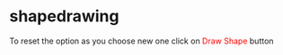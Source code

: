 # shapedrawing
To reset the option as you choose new one click on <span style="color:red">Draw Shape</span> button
